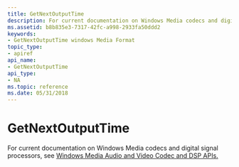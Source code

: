 ```yaml
---
title: GetNextOutputTime
description: For current documentation on Windows Media codecs and digital signal processors, see Windows Media Audio and Video Codec and DSP APIs. | GetNextOutputTime
ms.assetid: b8b835e3-7317-42fc-a998-2933fa50ddd2
keywords:
- GetNextOutputTime windows Media Format
topic_type:
- apiref
api_name:
- GetNextOutputTime
api_type:
- NA
ms.topic: reference
ms.date: 05/31/2018
---
```


# GetNextOutputTime

For current documentation on Windows Media codecs and digital signal processors, see [Windows Media Audio and Video Codec and DSP APIs.](/previous-versions//dd464626(v=vs.85))

 

 
